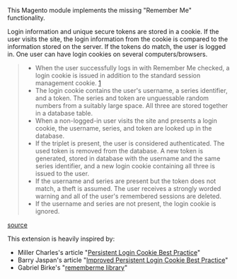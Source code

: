This Magento module implements the missing "Remember Me" functionality.

Login information and unique secure tokens are stored in a cookie. 
If the user visits the site, the login information from the cookie is compared to the information stored on the server. 
If the tokens do match, the user is logged in. One user can have login cookies on several computers/browsers.
 
> - When the user successfully logs in with Remember Me checked, a login cookie is issued in addition to the standard session management cookie. [1]
> - The login cookie contains the user's username, a series identifier, and a token. The series and token are unguessable random numbers from a suitably large space. All three are stored together in a database table.
> - When a non-logged-in user visits the site and presents a login cookie, the username, series, and token are looked up in the database.
> - If the triplet is present, the user is considered authenticated. The used token is removed from the database. A new token is generated, stored in database with the username and the same series identifier, and a new login cookie containing all three is issued to the user.
> - If the username and series are present but the token does not match, a theft is assumed. The user receives a strongly worded warning and all of the user's remembered sessions are deleted.
> - If the username and series are not present, the login cookie is ignored.

[source][2]


This extension is heavily inspired by:
- Miller Charles's article "[Persistent Login Cookie Best Practice][1]"
- Barry Jaspan's article "[Improved Persistent Login Cookie Best Practice][2]"
- Gabriel Birke's  "[rememberme library][3]"


[1]: http://fishbowl.pastiche.org/2004/01/19/persistent_login_cookie_best_practice/
[2]: http://jaspan.com/improved%5Fpersistent%5Flogin%5Fcookie%5Fbest%5Fpractice
[3]: https://github.com/gbirke/rememberme
